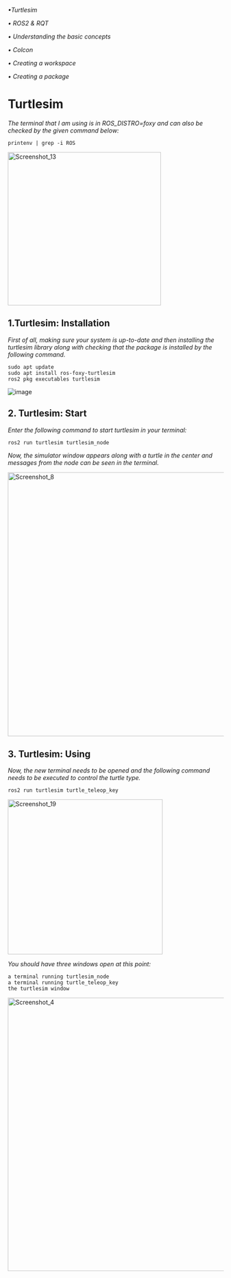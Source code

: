 *•Turtlesim*

*• ROS2 & RQT*

*• Understanding the basic concepts*

*• Colcon*

*• Creating a workspace*

*• Creating a package*

# Turtlesim
*The terminal that I am using is in ROS_DISTRO=foxy and can also be checked by the given command below:*
```
printenv | grep -i ROS
```
<img width="357" alt="Screenshot_13" src="https://user-images.githubusercontent.com/92029196/195584020-7e16e941-32b6-49fd-977e-a42da5db3e6b.png">

## 1.Turtlesim: Installation

*First of all, making sure your system is up-to-date and then installing the turtlesim library along with checking that the package is installed by the following command.*

```
sudo apt update
sudo apt install ros-foxy-turtlesim
ros2 pkg executables turtlesim
```
![image](https://user-images.githubusercontent.com/92029196/195585352-96d5acac-9025-4465-b97e-4cf1876cf6af.png)


## 2. Turtlesim: Start
*Enter the following command to start turtlesim in your terminal:*
```
ros2 run turtlesim turtlesim_node
```
*Now, the simulator window appears along with a turtle in the center and messages from the node can be seen in the terminal.*

<img width="615" alt="Screenshot_8" src="https://user-images.githubusercontent.com/92029196/195587313-461dd34e-836f-4394-a914-ef9bcc1134fc.png">

## 3. Turtlesim: Using

*Now, the new terminal needs to be opened and the following command needs to be executed to control the turtle type.*
```
ros2 run turtlesim turtle_teleop_key
```
<img width="361" alt="Screenshot_19" src="https://user-images.githubusercontent.com/92029196/195588944-0e6ab445-3262-4567-9c92-8f4c9f0a626a.png">

 *You should have three windows open at this point:*
 
 ```
a terminal running turtlesim_node 
a terminal running turtle_teleop_key 
the turtlesim window
 ```
<img width="637" alt="Screenshot_4" src="https://user-images.githubusercontent.com/92029196/195598805-4bb75c74-ad32-4890-8487-72e7038ed391.png">

